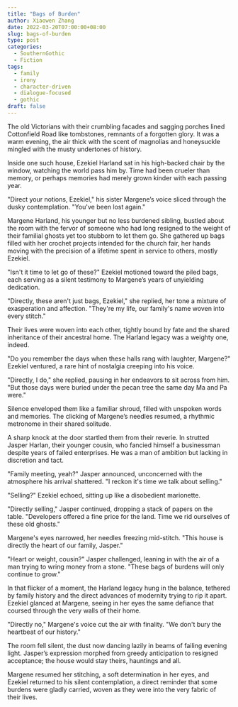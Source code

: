 ```yaml
---
title: "Bags of Burden"
author: Xiaowen Zhang
date: 2022-03-20T07:00:00+08:00
slug: bags-of-burden
type: post
categories:
  - SouthernGothic
  - Fiction
tags:
  - family
  - irony
  - character-driven
  - dialogue-focused
  - gothic
draft: false
---
```


The old Victorians with their crumbling facades and sagging porches lined Cottonfield Road like tombstones, remnants of a forgotten glory. It was a warm evening, the air thick with the scent of magnolias and honeysuckle mingled with the musty undertones of history.

Inside one such house, Ezekiel Harland sat in his high-backed chair by the window, watching the world pass him by. Time had been crueler than memory, or perhaps memories had merely grown kinder with each passing year.

"Direct your notions, Ezekiel," his sister Margene’s voice sliced through the dusky contemplation. "You've been lost again."

Margene Harland, his younger but no less burdened sibling, bustled about the room with the fervor of someone who had long resigned to the weight of their familial ghosts yet too stubborn to let them go. She gathered up bags filled with her crochet projects intended for the church fair, her hands moving with the precision of a lifetime spent in service to others, mostly Ezekiel.

"Isn't it time to let go of these?" Ezekiel motioned toward the piled bags, each serving as a silent testimony to Margene’s years of unyielding dedication.

"Directly, these aren't just bags, Ezekiel," she replied, her tone a mixture of exasperation and affection. "They're my life, our family's name woven into every stitch."

Their lives were woven into each other, tightly bound by fate and the shared inheritance of their ancestral home. The Harland legacy was a weighty one, indeed.

"Do you remember the days when these halls rang with laughter, Margene?" Ezekiel ventured, a rare hint of nostalgia creeping into his voice.

"Directly, I do," she replied, pausing in her endeavors to sit across from him. "But those days were buried under the pecan tree the same day Ma and Pa were."

Silence enveloped them like a familiar shroud, filled with unspoken words and memories. The clicking of Margene’s needles resumed, a rhythmic metronome in their shared solitude.

A sharp knock at the door startled them from their reverie. In strutted Jasper Harlan, their younger cousin, who fancied himself a businessman despite years of failed enterprises. He was a man of ambition but lacking in discretion and tact.

"Family meeting, yeah?" Jasper announced, unconcerned with the atmosphere his arrival shattered. "I reckon it's time we talk about selling."

"Selling?" Ezekiel echoed, sitting up like a disobedient marionette.

"Directly selling," Jasper continued, dropping a stack of papers on the table. "Developers offered a fine price for the land. Time we rid ourselves of these old ghosts."

Margene's eyes narrowed, her needles freezing mid-stitch. "This house is directly the heart of our family, Jasper."

"Heart or weight, cousin?" Jasper challenged, leaning in with the air of a man trying to wring money from a stone. "These bags of burdens will only continue to grow."

In that flicker of a moment, the Harland legacy hung in the balance, tethered by family history and the direct advances of modernity trying to rip it apart. Ezekiel glanced at Margene, seeing in her eyes the same defiance that coursed through the very walls of their home.

"Directly no," Margene's voice cut the air with finality. "We don't bury the heartbeat of our history."

The room fell silent, the dust now dancing lazily in beams of failing evening light. Jasper’s expression morphed from greedy anticipation to resigned acceptance; the house would stay theirs, hauntings and all.

Margene resumed her stitching, a soft determination in her eyes, and Ezekiel returned to his silent contemplation, a direct reminder that some burdens were gladly carried, woven as they were into the very fabric of their lives.